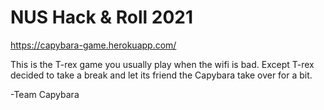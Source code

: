 # NUS Hack &amp; Roll 2021

https://capybara-game.herokuapp.com/

This is the T-rex game you usually play when the wifi is bad. Except T-rex decided to take a break and let its friend the Capybara take over for a bit.

-Team Capybara

